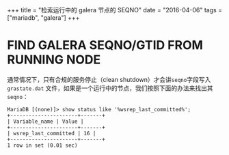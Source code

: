 +++
title = "检索运行中的 galera 节点的 SEQNO"
date = "2016-04-06"
tags = ["mariadb", "galera"]
+++


# FIND GALERA SEQNO/GTID FROM RUNNING NODE

通常情况下，只有合规的服务停止（clean shutdown）才会讲`seqno`字段写入 `grastate.dat` 文件，如果是一个运行中的节点，我们按照下面的办法来找出其`seqno`：

```
MariaDB [(none)]> show status like '%wsrep_last_committed%';
+----------------------+-------+
| Variable_name | Value |
+----------------------+-------+
| wsrep_last_committed | 16 |
+----------------------+-------+
1 row in set (0.01 sec)

```



